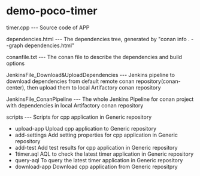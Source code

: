 # demo-poco-timer

timer.cpp   ---   Source code of APP

dependencies.html  ---   The dependencies tree, generated by "conan info . --graph dependencies.html"

conanfile.txt  --- The conan file to describe the dependencies and build options

JenkinsFile_Download&UploadDependencies ---  Jenkins pipeline to download dependencies from default remote conan repository(conan-center), then upload them to local Artifactory conan repository

JenkinsFile_ConanPipeline  ---  The whole Jenkins Pipeline for conan project with dependencies in local Artifactory conan repository

scripts   ---   Scripts for cpp application in Generic repository
  + upload-app   Upload cpp application to Generic repository
  + add-settings Add setting properties for cpp application in Generic repository
  + add-test     Add test results for cpp application in Generic repository
  + 1timer.aql   AQL to check the latest timer application in Generic repository
  + query-aql    To query the latest timer application in Generic repository
  + download-app Download cpp application from Generic repositpry
